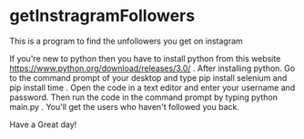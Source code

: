 # getInstragramFollowers
This is a program to find the unfollowers you get on instagram

If you're new to python then you have to install python from this website https://www.python.org/download/releases/3.0/ .
After installing python. Go to the command prompt of your desktop and type pip install selenium and pip install time .
Open the code in a text editor and enter your username and password. Then run the code in the command prompt by typing python main.py .
You'll get the users who haven't followed you back.

Have a Great day!
